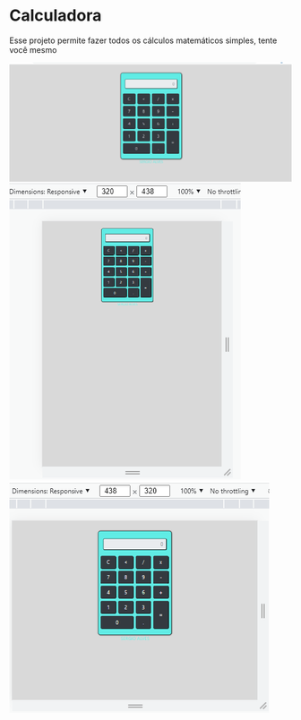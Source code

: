 # Calculadora
Esse projeto permite fazer todos os cálculos matemáticos simples,
tente você mesmo

<img src="https://github.com/Sergio81alves/calculadora/blob/main/img/Calculadora%20-%20Google%20Chrome%2027_03_2022%2009_25_13.png" />
<img src="https://github.com/Sergio81alves/calculadora/blob/main/img/Calculadora%20-%20Google%20Chrome%2027_03_2022%2009_25_55.png" />
<img src="https://github.com/Sergio81alves/calculadora/blob/main/img/Calculadora%20-%20Google%20Chrome%2027_03_2022%2009_26_44.png" />
 
